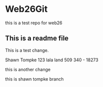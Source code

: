 # Web26Git
this is a test repo for web26

## This is a readme file

This is a test change.

Shawn Tompke
123 lala land
509 340 - 18273

this is another change

this is shawn tompke branch